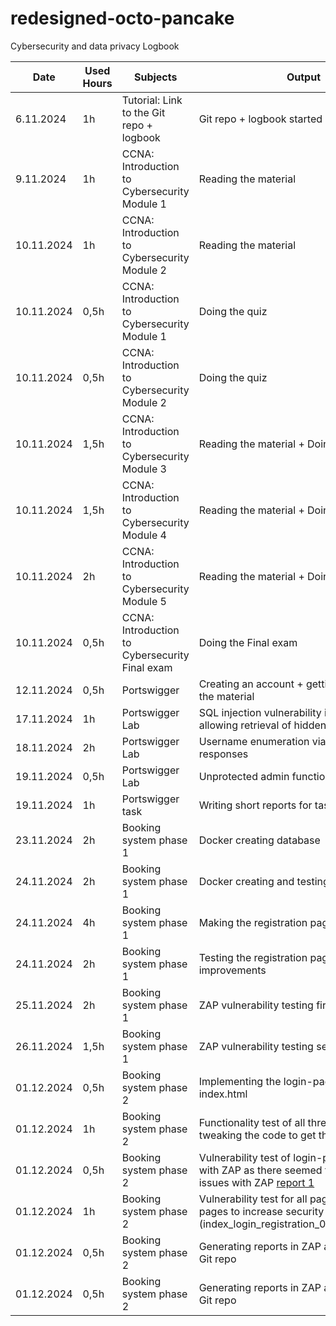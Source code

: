# redesigned-octo-pancake
Cybersecurity and data privacy Logbook
 
| Date  | Used Hours | Subjects  | Output |
| ------------- | ------------- | ------------- | ------------- |
| 6.11.2024  | 1h  | Tutorial: Link to the Git repo + logbook  | Git repo + logbook started  |
| 9.11.2024  | 1h  | CCNA: Introduction to Cybersecurity Module 1  | Reading the material |
| 10.11.2024 | 1h  | CCNA: Introduction to Cybersecurity Module 2  | Reading the material |
| 10.11.2024 | 0,5h | CCNA: Introduction to Cybersecurity Module 1  | Doing the quiz |
| 10.11.2024 | 0,5h | CCNA: Introduction to Cybersecurity Module 2  | Doing the quiz |
| 10.11.2024 | 1,5h | CCNA: Introduction to Cybersecurity Module 3  | Reading the material + Doing the quiz |
| 10.11.2024 | 1,5h | CCNA: Introduction to Cybersecurity Module 4  | Reading the material + Doing the quiz |
| 10.11.2024 | 2h   | CCNA: Introduction to Cybersecurity Module 5  | Reading the material + Doing the quiz |
| 10.11.2024 | 0,5h | CCNA: Introduction to Cybersecurity Final exam  | Doing the Final exam |
| 12.11.2024 | 0,5h | Portswigger  | Creating an account + getting familiar with the material |
| 17.11.2024 | 1h  | Portswigger Lab | SQL injection vulnerability in WHERE clause allowing retrieval of hidden data |
| 18.11.2024 | 2h  | Portswigger Lab | Username enumeration via different responses |
| 19.11.2024 | 0,5h | Portswigger Lab | Unprotected admin functionality  |
| 19.11.2024 | 1h | Portswigger task  | Writing short reports for task submission |
| 23.11.2024 | 2h | Booking system phase 1  | Docker creating database |
| 24.11.2024 | 2h | Booking system phase 1  | Docker creating and testing database |
| 24.11.2024 | 4h | Booking system phase 1  | Making the registration page |
| 24.11.2024 | 2h | Booking system phase 1  | Testing the registration page and doing improvements |
| 25.11.2024 | 2h | Booking system phase 1  | ZAP vulnerability testing first try|
| 26.11.2024 | 1,5h | Booking system phase 1  | ZAP vulnerability testing second try |
| 01.12.2024 | 0,5h | Booking system phase 2  | Implementing the login-page and the index.html |
| 01.12.2024 | 1h | Booking system phase 2  | Functionality test of all three pages and tweaking the code to get them all functional |
| 01.12.2024 | 0,5h | Booking system phase 2  | Vulnerability test of login-page + struggling with ZAP as there seemed to be some issues with ZAP [report 1](index_login_registration_011224t_test1.md) |
| 01.12.2024 | 1h | Booking system phase 2  | Vulnerability test for all pages and rework of pages to increase security [report 2] (index_login_registration_011224_test2.md)|
| 01.12.2024 | 0,5h | Booking system phase 2  | Generating reports in ZAP and updating my Git repo |
| 01.12.2024 | 0,5h | Booking system phase 2  | Generating reports in ZAP and updating my Git repo |
